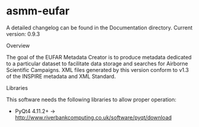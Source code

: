 # asmm-eufar

A detailed changelog can be found in the Documentation directory.
Current version: 0.9.3

Overview

The goal of the EUFAR Metadata Creator is to produce metadata dedicated to a particular dataset to facilitate data storage and searches for Airborne Scientific Campaigns. XML files generated by this version conform to v1.3 of the INSPIRE metadata and XML Standard.


Libraries

This software needs the following libraries to allow proper operation:
  - PyQt4 4.11.2+ -> http://www.riverbankcomputing.co.uk/software/pyqt/download
